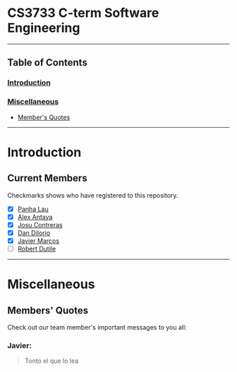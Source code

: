# CS3733 C-term Software Engineering
***
## Table of Contents
### [Introduction](https://github.com/Avorent/CS3733/blob/master/README.md#introduction-1)
### [Miscellaneous](https://github.com/Avorent/CS3733/blob/master/README.md#miscellaneous-1)
- [Member's Quotes](https://github.com/Avorent/CS3733/blob/master/README.md#members-quotes)
***
# Introduction


## Current Members
Checkmarks shows who have registered to this repository.
- [x] [Panha Lau](https://github.com/Avorent)
- [x] [Alex Antaya](https://github.com/aantaya1)
- [x] [Josu Contreras](https://github.com/JosuContrer)
- [x] [Dan DiIorio](https://github.com/drd387)
- [x] [Javier Marcos](https://github.com/XBC30EP450)
- [ ] [Robert Dutile](https://github.com/bdbooksrule)

***
# Miscellaneous

## Members' Quotes
Check out our team member's important messages to you all:

### Javier:
> Tonto el que lo lea
>
